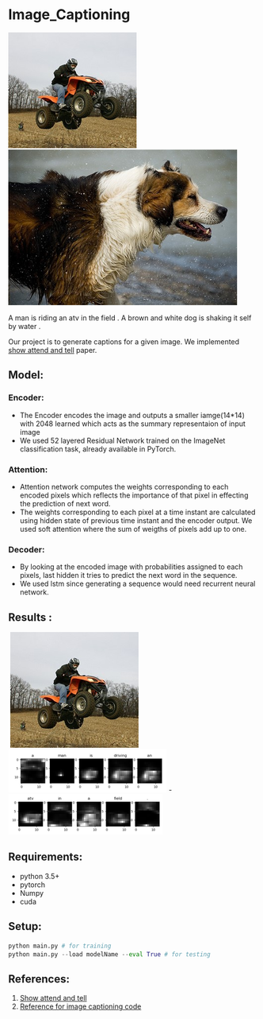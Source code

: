 # Image_Captioning  
  ![](./images/109823395.jpg) ![](/images/1131800850.jpg)

A man is riding an atv in the field .      A brown and white dog is shaking it self by water .



  Our project is to generate captions for a given image. We implemented [show attend and tell](https://arxiv.org/pdf/1502.03044.pdf) paper.

## Model:  
  ### Encoder:   
   - The Encoder encodes the image and outputs a smaller iamge(14*14) with 2048 learned which acts as the summary representaion of input  image   
   - We used 52 layered Residual Network trained on the ImageNet classification task, already available in PyTorch.
  ### Attention:
   - Attention network computes the weights corresponding to each encoded pixels which reflects the importance of that pixel in effecting the prediction of next word.
   - The weights corresponding to each pixel at a time instant are calculated using hidden state of previous time instant and the encoder output. We used soft attention where the sum of weigths of pixels add up to one.
  ### Decoder:
   - By looking at the encoded image with probabilities assigned to each pixels, last hidden it tries to predict the next word in the sequence.
   - We used lstm since generating a sequence would need recurrent neural network.
## Results :
​                                                ![](/images/109823395.jpg)   
   ![](images/fig_41.png) - ![](images/fig_42.png) 



## Requirements:   
  * python 3.5+
  * pytorch 
  * Numpy
  * cuda
## Setup:  
```python
python main.py # for training
python main.py --load modelName --eval True # for testing 
```
## References:  

1. [Show attend and tell](https://arxiv.org/pdf/1502.03044.pdf)
2. [Reference for image captioning code](https://github.com/sgrvinod/a-PyTorch-Tutorial-to-Image-Captioning)

   

  
